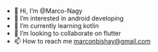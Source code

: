 - 👋 Hi, I’m @Marco-Nagy
- 👀 I’m interested in android developing
- 🌱 I’m currently learning kotlin
- 💞️ I’m looking to collaborate on flutter
- 📫 How to reach me marconbishay@gmail.com

<!---
Marco-Nagy/Marco-Nagy is a ✨ special ✨ repository because its `README.md` (this file) appears on your GitHub profile.
You can click the Preview link to take a look at your changes.
--->

